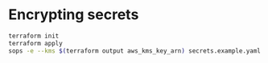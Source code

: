 # Encrypting secrets

```bash
terraform init
terraform apply
sops -e --kms $(terraform output aws_kms_key_arn) secrets.example.yaml > ../secrets.enc.yaml
```
